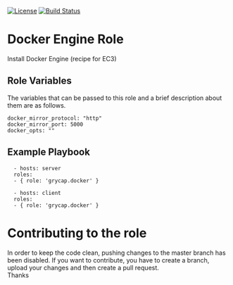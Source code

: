 [![License](https://img.shields.io/badge/license-Apache%202-blue.svg)](https://www.apache.org/licenses/LICENSE-2.0)
[![Build Status](https://travis-ci.org/grycap/ansible-role-docker.svg?branch=master)](https://travis-ci.org/grycap/ansible-role-docker)

Docker Engine Role
===================

Install Docker Engine (recipe for EC3)

Role Variables
--------------

The variables that can be passed to this role and a brief description about them are as follows.

	docker_mirror_protocol: "http"
	docker_mirror_port: 5000
	docker_opts: ""

Example Playbook
----------------
```
  - hosts: server
  roles:
  - { role: 'grycap.docker' }
```
```
  - hosts: client
  roles:
  - { role: 'grycap.docker' }
```

Contributing to the role
========================
In order to keep the code clean, pushing changes to the master branch has been disabled. If you want to contribute, you have to create a branch, upload your changes and then create a pull request.  
Thanks
